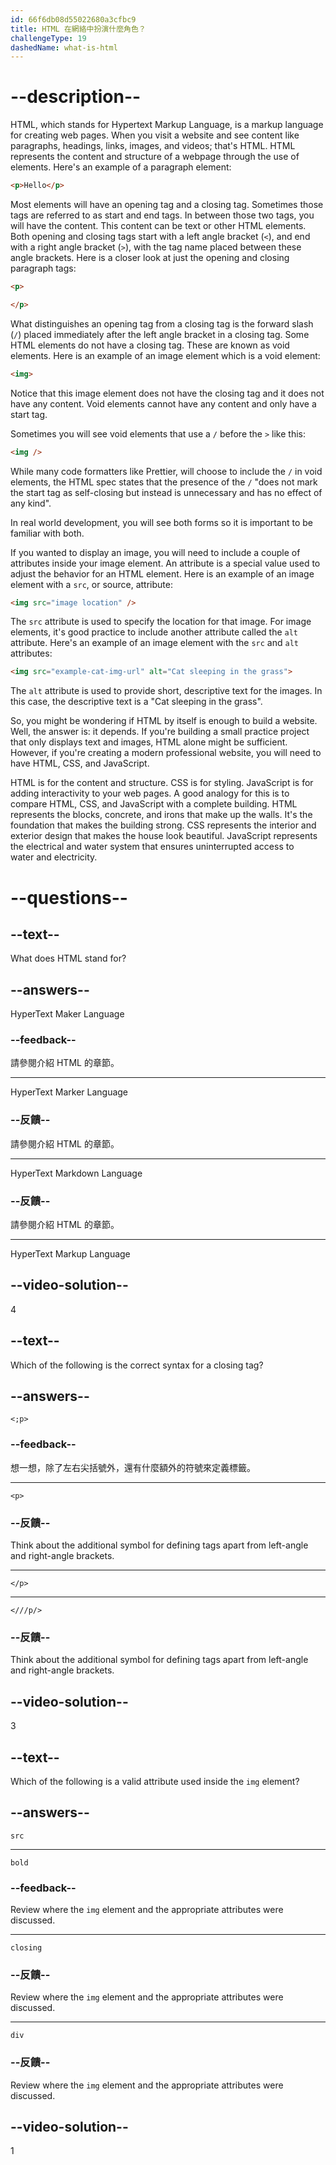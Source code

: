 ```yaml
---
id: 66f6db08d55022680a3cfbc9
title: HTML 在網絡中扮演什麼角色？
challengeType: 19
dashedName: what-is-html
---
```


# --description--

HTML, which stands for Hypertext Markup Language, is a markup language for creating web pages. When you visit a website and see content like paragraphs, headings, links, images, and videos; that's HTML. HTML represents the content and structure of a webpage through the use of elements. Here's an example of a paragraph element:

```html
<p>Hello</p>
```

Most elements will have an opening tag and a closing tag. Sometimes those tags are referred to as start and end tags. In between those two tags, you will have the content. This content can be text or other HTML elements. Both opening and closing tags start with a left angle bracket (`<`), and end with a right angle bracket (`>`), with the tag name placed between these angle brackets. Here is a closer look at just the opening and closing paragraph tags:

```html
<p>
```

```html
</p>
```

What distinguishes an opening tag from a closing tag is the forward slash (`/`) placed immediately after the left angle bracket in a closing tag. Some HTML elements do not have a closing tag. These are known as void elements. Here is an example of an image element which is a void element:

```html
<img>
```

Notice that this image element does not have the closing tag and it does not have any content. Void elements cannot have any content and only have a start tag.

Sometimes you will see void elements that use a `/` before the `>` like this:

```html
<img />
```

While many code formatters like Prettier, will choose to include the `/` in void elements, the HTML spec states that the presence of the `/` "does not mark the start tag as self-closing but instead is unnecessary and has no effect of any kind".

In real world development, you will see both forms so it is important to be familiar with both.

If you wanted to display an image, you will need to include a couple of attributes inside your image element. An attribute is a special value used to adjust the behavior for an HTML element. Here is an example of an image element with a `src`, or source, attribute:

```html
<img src="image location" />
```

The `src` attribute is used to specify the location for that image. For image elements, it's good practice to include another attribute called the `alt` attribute. Here's an example of an image element with the `src` and `alt` attributes:

```html
<img src="example-cat-img-url" alt="Cat sleeping in the grass">
```

The `alt` attribute is used to provide short, descriptive text for the images. In this case, the descriptive text is a "Cat sleeping in the grass".

So, you might be wondering if HTML by itself is enough to build a website. Well, the answer is: it depends. If you're building a small practice project that only displays text and images, HTML alone might be sufficient. However, if you're creating a modern professional website, you will need to have HTML, CSS, and JavaScript.

HTML is for the content and structure. CSS is for styling. JavaScript is for adding interactivity to your web pages. A good analogy for this is to compare HTML, CSS, and JavaScript with a complete building. HTML represents the blocks, concrete, and irons that make up the walls. It's the foundation that makes the building strong. CSS represents the interior and exterior design that makes the house look beautiful. JavaScript represents the electrical and water system that ensures uninterrupted access to water and electricity.

# --questions--

## --text--

What does HTML stand for?

## --answers--

HyperText Maker Language

### --feedback--

請參閱介紹 HTML 的章節。

---

HyperText Marker Language

### --反饋--

請參閱介紹 HTML 的章節。

---

HyperText Markdown Language

### --反饋--

請參閱介紹 HTML 的章節。

---

HyperText Markup Language

## --video-solution--

4

## --text--

Which of the following is the correct syntax for a closing tag?

## --answers--

`<;p>`

### --feedback--

想一想，除了左右尖括號外，還有什麼額外的符號來定義標籤。

---

`<p>`

### --反饋--

Think about the additional symbol for defining tags apart from left-angle and right-angle brackets.

---

`</p>`

---

`<///p/>`

### --反饋--

Think about the additional symbol for defining tags apart from left-angle and right-angle brackets.

## --video-solution--

3

## --text--

Which of the following is a valid attribute used inside the `img` element?

## --answers--

`src`

---

`bold`

### --feedback--

Review where the `img` element and the appropriate attributes were discussed.

---

`closing`

### --反饋--

Review where the `img` element and the appropriate attributes were discussed.

---

`div`

### --反饋--

Review where the `img` element and the appropriate attributes were discussed.

## --video-solution--

1

